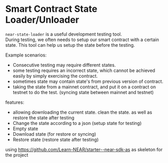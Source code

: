 # Smart Contract State Loader/Unloader

`near-state-loader` is a useful development testing tool.  
During testing, we often needs to setup our smart contract with a certain state.  This tool can help us setup the state before the testing.  

Example scenarios:

- Consecutive testing may require different states.  
- some testing requires an incorrect state, which cannot be achieved easily by simply exercising the contract.
- sometimes state may contain state's from previous version of contract.
- taking the state from a mainnet contract, and put it on a contract on testnet to do the test.  (syncing state between mainnet and testnet)

features:
- allowing downloading the current state.  clean the state.  as well as restore the state after testing
- Change the state according to a json (setup state for testing)
- Empty state
- Download state (for restore or syncing)
- Restore state (restore state after testing)

using https://github.com/Learn-NEAR/starter--near-sdk-as as skeleton for the project


